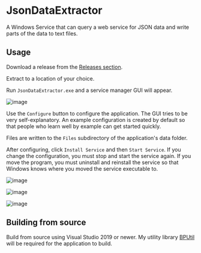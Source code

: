 # JsonDataExtractor
A Windows Service that can query a web service for JSON data and write parts of the data to text files.

## Usage
Download a release from the [Releases section](https://github.com/bp2008/JsonDataExtractor/releases).

Extract to a location of your choice.

Run `JsonDataExtractor.exe` and a service manager GUI will appear.

![image](https://user-images.githubusercontent.com/5639911/146843137-e65c2d04-d793-4623-a71a-64e39c7514cc.png)

Use the `Configure` button to configure the application.  The GUI tries to be very self-explanatory.  An example configuration is created by default so that people who learn well by example can get started quickly.


Files are written to the `Files` subdirectory of the application's data folder.

After configuring, click `Install Service` and then `Start Service`.  If you change the configuration, you must stop and start the service again.  If you move the program, you must uninstall and reinstall the service so that Windows knows where you moved the service executable to.

![image](https://user-images.githubusercontent.com/5639911/146843790-01597af6-a42c-4422-a042-55182170f2e8.png)

![image](https://user-images.githubusercontent.com/5639911/146843821-a40223c7-9d5f-4c83-bfa1-786f4c31f0b6.png)

![image](https://user-images.githubusercontent.com/5639911/146843854-b926f81f-d90b-42a1-ad64-001b9df4e3d2.png)

## Building from source

Build from source using Visual Studio 2019 or newer.  My utility library [BPUtil](https://github.com/bp2008/BPUtil) will be required for the application to build.
